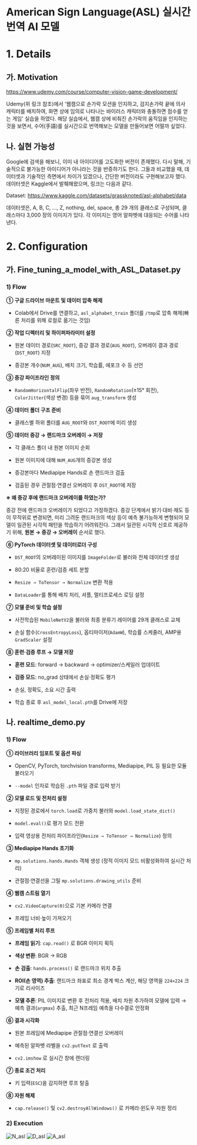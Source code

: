 # American Sign Language(ASL) 실시간 번역 AI 모델

# 1. Details
## 가. Motivation
https://www.udemy.com/course/computer-vision-game-development/

Udemy(위 링크 참조)에서 '웹캠으로 손가락 모션을 인지하고, 검지손가락 끝에 의사 캐릭터를 배치하여, 화면 상에 임의로 나타나는 바이러스 캐릭터와 충돌하면 점수를 얻는 게임' 실습을 하였다. 해당 실습에서, 웹캠 상에 비춰진 손가락의 움직임을 인지하는 것을 보면서, 수어(手語)를 실시간으로 번역해보는 모델을 만들어보면 어떨까 싶었다.

## 나. 실현 가능성
Google에 검색을 해보니, 이미 내 아이디어를 고도화한 버전이 존재했다. 다시 말해, 기술적으로 불가능한 아이디어가 아니라는 것을 반증하기도 한다. 그들과 비교했을 때, 데이터셋과 기술적인 측면에서 차이가 있겠으나, 간단한 버전이라도 구현해보고자 했다. 데이터셋은 Kaggle에서 발췌해왔으며, 링크는 다음과 같다.

Dataset: https://www.kaggle.com/datasets/grassknoted/asl-alphabet/data

데이터셋은, A, B, C, ..., Z, nothing, del, space, 총 29 개의 클래스로 구성되며, 클래스마다 3,000 장의 이미지가 있다. 각 이미지는 영어 알파벳에 대응되는 수어를 나타낸다.

# 2. Configuration
## 가. Fine_tuning_a_model_with_ASL_Dataset.py
### 1) Flow
**① 구글 드라이브 마운트 및 데이터 압축 해제**  
- Colab에서 Drive를 연결하고, `asl_alphabet_train` 폴더를 `/tmp`로 압축 해제(빠른 처리를 위해 로컬로 옮기는 것임)

**② 작업 디렉터리 및 하이퍼파라미터 설정**  
- 원본 데이터 경로(`SRC_ROOT`), 증강 결과 경로(`AUG_ROOT`), 오버레이 결과 경로(`DST_ROOT`) 지정

- 증강본 개수(`NUM_AUG`), 배치 크기, 학습률, 에포크 수 등 선언

**③ 증강 파이프라인 정의**  
- `RandomHorizontalFlip`(좌우 반전), `RandomRotation`(±15° 회전), `ColorJitter`(색상 변경) 등을 묶어 `aug_transform` 생성

**④ 데이터 폴더 구조 준비**  
- 클래스별 하위 폴더를 `AUG_ROOT`와 `DST_ROOT`에 미리 생성

**⑤ 데이터 증강 → 랜드마크 오버레이 → 저장**  
- 각 클래스 폴더 내 원본 이미지 순회  
   
- 원본 이미지에 대해 `NUM_AUG`개의 증강본 생성  

- 증강본마다 Mediapipe Hands로 손 랜드마크 검출  

- 검출된 경우 관절점·연결선 오버레이 후 `DST_ROOT`에 저장

**※ 왜 증강 후에 랜드마크 오버레이를 하였는가?**

증강 전에 랜드마크 오버레이가 되었다고 가정하겠다. 증강 단계에서 밝기·대비·채도 등이 무작위로 변경되면, 미리 그려둔 랜드마크의 색상 등이 예측 불가능하게 변형되어 모델이 일관된 시각적 패턴을 학습하기 어려워진다. 그래서 일관된 시각적 신호르 제공하기 위해, **원본 → 증강 → 오버레이** 순서로 했다.

**⑥ PyTorch 데이터셋 및 데이터로더 구성**  
- `DST_ROOT`의 오버레이된 이미지를 `ImageFolder`로 불러와 전체 데이터셋 생성

- 80:20 비율로 훈련/검증 세트 분할

- `Resize → ToTensor → Normalize` 변환 적용

- `DataLoader`를 통해 배치 처리, 셔플, 멀티프로세스 로딩 설정

**⑦ 모델 준비 및 학습 설정**  
- 사전학습된 `MobileNetV2`을 불러와 최종 분류기 레이어를 29개 클래스로 교체  

- 손실 함수(`CrossEntropyLoss`), 옵티마이저(`AdamW`), 학습률 스케줄러, AMP용 `GradScaler` 설정

**⑧ 훈련·검증 루프 → 모델 저장**  
- **훈련 모드**: forward → backward → optimizer/스케일러 업데이트

- **검증 모드**: no_grad 상태에서 손실·정확도 평가
  
- 손실, 정확도, 소요 시간 출력  

- 학습 종료 후 `asl_model_local.pth`를 Drive에 저장

## 나. realtime_demo.py
### 1) Flow
**① 라이브러리 임포트 및 옵션 파싱**  
- OpenCV, PyTorch, torchvision transforms, Mediapipe, PIL 등 필요한 모듈 불러오기  

- `--model` 인자로 학습된 `.pth` 파일 경로 입력 받기

**② 모델 로드 및 전처리 설정**  
- 지정된 경로에서 `torch.load`로 가중치 불러와 `model.load_state_dict()`  

- `model.eval()`로 평가 모드 전환  

- 입력 영상용 전처리 파이프라인(`Resize → ToTensor → Normalize`) 정의

**③ Mediapipe Hands 초기화**  
- `mp.solutions.hands.Hands` 객체 생성 (정적 이미지 모드 비활성화하여 실시간 처리)  

- 관절점·연결선을 그릴 `mp.solutions.drawing_utils` 준비

**④ 웹캠 스트림 열기**  
- `cv2.VideoCapture(0)`으로 기본 카메라 연결  

- 프레임 너비·높이 가져오기

**⑤ 프레임별 처리 루프**  
- **프레임 읽기**: `cap.read()` 로 BGR 이미지 획득  

- **색상 변환**: BGR → RGB  

- **손 검출**: `hands.process()` 로 랜드마크 위치 추출  

- **ROI(손 영역) 추출**: 랜드마크 좌표로 최소 경계 박스 계산, 해당 영역을 `224×224` 크기로 리사이즈  

- **모델 추론**: PIL 이미지로 변환 후 전처리 적용, 배치 차원 추가하여 모델에 입력 → 예측 결과(`argmax`) 추출, 최근 N프레임 예측을 다수결로 안정화  

**⑥ 결과 시각화**  
- 원본 프레임에 Mediapipe 관절점·연결선 오버레이  

- 예측된 알파벳 라벨을 `cv2.putText` 로 출력  

- `cv2.imshow` 로 실시간 창에 렌더링

**⑦ 종료 조건 처리**  
- 키 입력(`ESC`)을 감지하면 루프 탈출

**⑧ 자원 해제**  
- `cap.release()` 및 `cv2.destroyAllWindows()` 로 카메라·윈도우 자원 정리

### 2) Execution
![N_asl](https://github.com/user-attachments/assets/1d5753e7-576b-4b40-b542-c1c58b78b24c)
![D_asl](https://github.com/user-attachments/assets/a922c6c5-6a75-47c8-bac9-ef9346a13bbe)
![A_asl](https://github.com/user-attachments/assets/b961f4a2-c6ed-4043-b78f-3790594ab68f)
